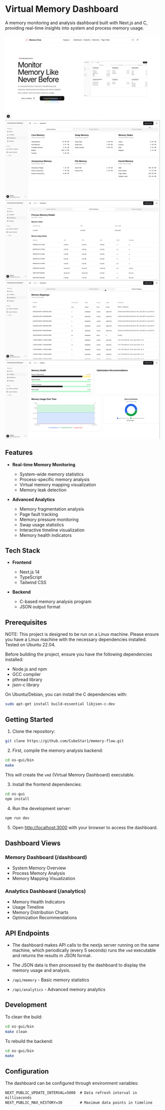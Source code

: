 # Virtual Memory Dashboard

A memory monitoring and analysis dashboard built with Next.js and C, providing real-time insights into system and process memory usage.

![Landing Page](./public/memory_flow_landing.png)
![Dashboard Screenshot](./public/dashboard_system_memory.png)
![Dashboard Screenshot](./public/dashboard_process_memory.png)
![Dashboard Screenshot](./public/dashboard_mapping.png)
![Analytics Screenshot](./public/analytics.png)

## Features

- **Real-time Memory Monitoring**
  - System-wide memory statistics
  - Process-specific memory analysis
  - Virtual memory mapping visualization
  - Memory leak detection

- **Advanced Analytics**
  - Memory fragmentation analysis
  - Page fault tracking
  - Memory pressure monitoring
  - Swap usage statistics
  - Interactive timeline visualization
  - Memory health indicators

## Tech Stack

- **Frontend**
  - Next.js 14
  - TypeScript
  - Tailwind CSS

- **Backend**
  - C-based memory analysis program
  - JSON output format

## Prerequisites

NOTE: This project is designed to be run on a Linux machine. Please ensure you have a Linux machine with the necessary dependencies installed. Tested on Ubuntu 22.04.

Before building the project, ensure you have the following dependencies installed:

- Node.js and npm 
- GCC compiler
- pthread library
- json-c library

On Ubuntu/Debian, you can install the C dependencies with:
```bash
sudo apt-get install build-essential libjson-c-dev
```

## Getting Started

1. Clone the repository:

```bash
git clone https://github.com/CubeStar1/memory-flow.git
```

2. First, compile the memory analysis backend:

```bash
cd os-gui/bin
make
```

This will create the `vmd` (Virtual Memory Dashboard) executable.

3. Install the frontend dependencies:

```bash
cd os-gui
npm install
```

4. Run the development server:

```bash
npm run dev
```

5. Open [http://localhost:3000](http://localhost:3000) with your browser to access the dashboard.

## Dashboard Views

### Memory Dashboard (/dashboard)
- System Memory Overview
- Process Memory Analysis
- Memory Mapping Visualization

### Analytics Dashboard (/analytics)
- Memory Health Indicators
- Usage Timeline
- Memory Distribution Charts
- Optimization Recommendations

## API Endpoints

- The dashboard makes API calls to the nextjs server running on the same machine, which periodically (every 5 seconds) runs the `vmd` executable and returns the results in JSON format. 
- The JSON data is then processed by the dashboard to display the memory usage and analysis.

- `/api/memory` - Basic memory statistics
- `/api/analytics` - Advanced memory analytics

## Development

To clean the build:
```bash
cd os-gui/bin
make clean
```

To rebuild the backend:
```bash
cd os-gui/bin
make
```

## Configuration

The dashboard can be configured through environment variables:

```
NEXT_PUBLIC_UPDATE_INTERVAL=5000  # Data refresh interval in milliseconds
NEXT_PUBLIC_MAX_HISTORY=30        # Maximum data points in timeline
```

